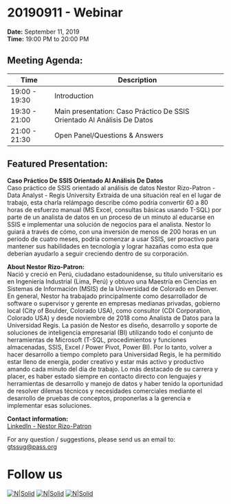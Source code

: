 
# 20190911 - Webinar

**Date:** September 11, 2019\
**Time:** 19:00 PM to 20:00 PM

## Meeting Agenda:
Time | Description
--- | ---
19:00 - 19:30 | Introduction
19:30 - 21:00 | Main presentation: Caso Práctico De SSIS Orientado Al Análisis De Datos
21:00 - 21:30 | Open Panel/Questions & Answers

## Featured Presentation:
**Caso Práctico De SSIS Orientado Al Análisis De Datos**\
Caso práctico de SSIS orientado al análisis de datos Nestor Rizo-Patron - Data Analyst - Regis University Extraída de una situación real en el lugar de trabajo, esta charla relámpago describe cómo podría convertir 60 a 80 horas de esfuerzo manual (MS Excel, consultas básicas usando T-SQL) por parte de un analista de datos en un proceso de un minuto al educarse en SSIS e implementar una solución de negocios para el analista. Nestor lo guiará a través de cómo, con una inversión de menos de 200 horas en un período de cuatro meses, podría comenzar a usar SSIS, ser proactivo para mantener sus habilidades en tecnología y lograr hazañas como esta que deberían ayudarlo a seguir creciendo dentro de su corporación.

**About Nestor Rizo-Patron:**\
Nació y creció en Perú, ciudadano estadounidense, su título universitario es en Ingeniería Industrial (Lima, Perú) y obtuvo una Maestría en Ciencias en Sistemas de Información (MSIS) de la Universidad de Colorado en Denver. En general, Nestor ha trabajado principalmente como desarrollador de software o supervisor y gerente en empresas medianas privadas, gobierno local (City of Boulder, Colorado USA), como consultor (CDI Corporation, Colorado USA) y desde noviembre de 2018 como Analista de Datos para la Universidad Regis. La pasión de Nestor es diseño, desarrollo y soporte de soluciones de inteligencia empresarial (BI) utilizando todo el conjunto de herramientas de Microsoft (T-SQL, procedimientos y funciones almacenadas, SSIS, Excel / Power Pivot, Power BI). Por lo tanto, volver a hacer desarrollo a tiempo completo para Universidad Regis, le ha permitido estar lleno de energía, poder creativo y estar más activo y productivo amando cada minuto del día de trabajo. Lo más destacado de su carrera y placer, es haber estado siempre en contacto directo con lenguajes y herramientas de desarrollo y manejo de datos y haber tenido la oportunidad de resolver dilemas técnicos y necesidades comerciales mediante el desarrollo de pruebas de conceptos, proponerlas a la gerencia e implementar esas soluciones.

**Contact information:**  
[LinkedIn - Nestor Rizo-Patron]

For any question / suggestions, please send us an email to:
gtssug@pass.org

# Follow us
[![N|Solid](http://dbamastery.com/wp-content/uploads/2018/08/if_browser_1055104.png)](http://gtssug.pass.org/) [![N|Solid](http://dbamastery.com/wp-content/uploads/2018/08/if_twitter_circle_color_107170.png)](https://twitter.com/gtssug) [![N|Solid](http://dbamastery.com/wp-content/uploads/2018/08/if_github_circle_black_107161.png)](https://github.com/GTSSUG)

[LinkedIn - Nestor Rizo-Patron]: <https://www.linkedin.com/in/nestor-rizo-patron-78a2271>
